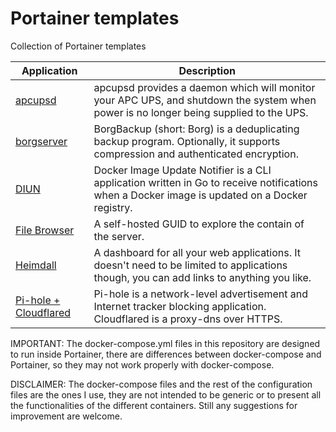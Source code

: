 # Portainer templates

Collection of Portainer templates

| Application | Description |
| ---         | --- |
| [apcupsd](apcupsd/) | apcupsd provides a daemon which will monitor your APC UPS, and shutdown the system when power is no longer being supplied to the UPS. |
| [borgserver](borgserver/) | BorgBackup (short: Borg) is a deduplicating backup program. Optionally, it supports compression and authenticated encryption. |
| [DIUN](diun/) | Docker Image Update Notifier is a CLI application written in Go to receive notifications when a Docker image is updated on a Docker registry. |
| [File Browser](filebrowser/) | A self-hosted GUID to explore the contain of the server. |
| [Heimdall](heimdall/) | A dashboard for all your web applications. It doesn't need to be limited to applications though, you can add links to anything you like. |
| [Pi-hole + Cloudflared](pihole/) | Pi-hole is a network-level advertisement and Internet tracker blocking application.<br>Cloudflared is a proxy-dns over HTTPS. |

IMPORTANT: The docker-compose.yml files in this repository are designed to run inside Portainer, there are differences between docker-compose and Portainer, so they may not work properly with docker-compose.

DISCLAIMER: The docker-compose files and the rest of the configuration files are the ones I use, they are not intended to be generic or to present all the functionalities of the different containers. Still any suggestions for improvement are welcome.
